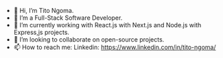 - 👋 Hi, I’m Tito Ngoma.
- 👀 I’m a Full-Stack Software Developer.
- 🌱 I’m currently working with React.js with Next.js and Node.js  with Express,js projects.
- 💞️ I’m looking to collaborate on open-source projects.
- 📫 How to reach me:
  Linkedin: https://www.linkedin.com/in/tito-ngoma/
